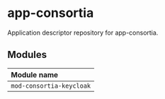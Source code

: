 # app-consortia

Application descriptor repository for app-consortia.

## Modules

| Module name                 |
|:----------------------------|
| `mod-consortia-keycloak`    |

